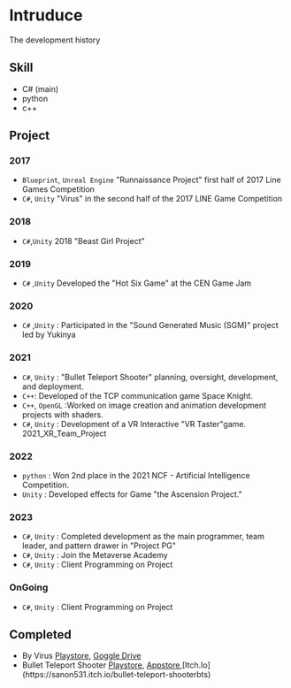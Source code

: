 # Intruduce
The development history 

## Skill

- C# (main)
- python
- c++

## Project

### 2017
- `Blueprint`, `Unreal Engine`  "Runnaissance Project" first half of 2017 Line Games Competition
- `C#`, `Unity`  "Virus" in the second half of the 2017 LINE Game Competition
### 2018
- `C#`,`Unity` 2018 "Beast Girl Project"

### 2019
- `C#` ,`Unity`  Developed the "Hot Six Game" at the CEN Game Jam

### 2020 
- `C#` ,`Unity` : Participated in the "Sound Generated Music (SGM)" project led by Yukinya

### 2021 
-  `C#`, `Unity` : "Bullet Teleport Shooter" planning, oversight, development, and deployment.
-  `C++`: Developed of the TCP communication game Space Knight.
-  `C++`, `OpenGL` :Worked on image creation and animation development projects with shaders.
-  `C#`, `Unity` :  Development of a VR Interactive "VR Taster"game. 2021_XR_Team_Project

### 2022 
-  `python` : Won 2nd place in the 2021 NCF - Artificial Intelligence Competition.
-  `Unity` : Developed effects for Game "the Ascension Project."

### 2023
-  `C#`, `Unity` : Completed development as the main programmer, team leader, and pattern drawer in "Project PG"
-  `C#`, `Unity` : Join the Metaverse Academy
-  `C#`, `Unity` : Client Programming on Project

### OnGoing
-  `C#`, `Unity` : Client Programming on Project

## Completed
- By Virus [Playstore](https://play.google.com/store/apps/details?id=com.CIEN.ByVirus), [Goggle Drive](https://sanon531.itch.io/byvirus-save) 
- Bullet Teleport Shooter [Playstore](https://play.google.com/store/apps/details?id=com.Cien.BTS), [Appstore](https://apps.apple.com/us/app/bullet-teleport-shooter/id1585531386#?),[Itch.Io](https://sanon531.itch.io/bullet-teleport-shooterbts)

